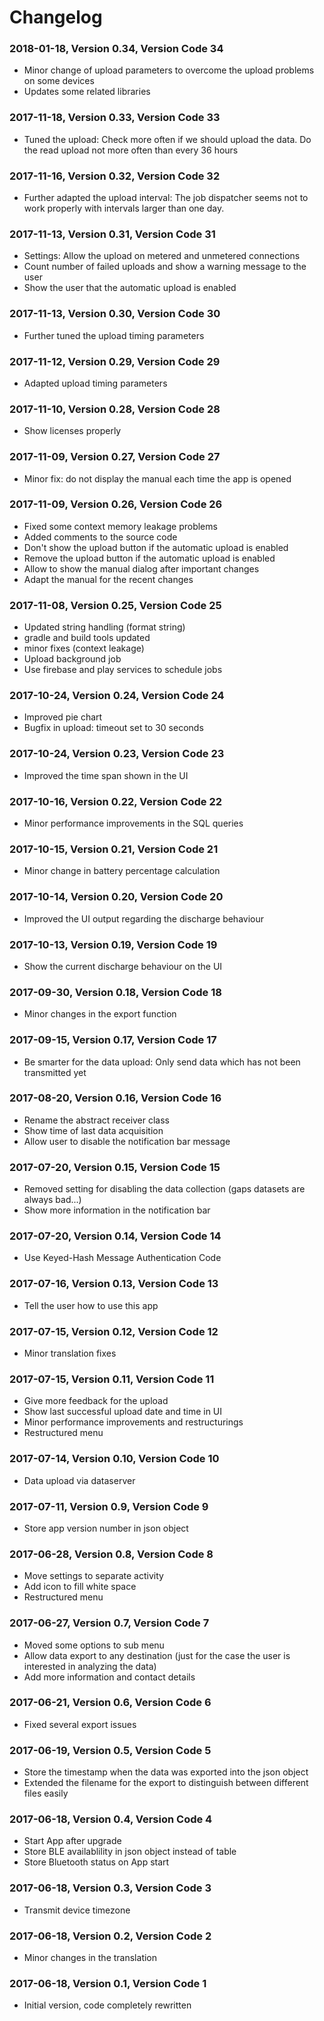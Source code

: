 Changelog
=========

### 2018-01-18, Version 0.34, Version Code 34

- Minor change of upload parameters to overcome the upload problems on some
  devices
- Updates some related libraries

### 2017-11-18, Version 0.33, Version Code 33

- Tuned the upload: Check more often if we should upload the data. Do the read
  upload not more often than every 36 hours

### 2017-11-16, Version 0.32, Version Code 32

- Further adapted the upload interval: The job dispatcher seems not to work
  properly with intervals larger than one day.

### 2017-11-13, Version 0.31, Version Code 31

- Settings: Allow the upload on metered and unmetered connections
- Count number of failed uploads and show a warning message to the user
- Show the user that the automatic upload is enabled

### 2017-11-13, Version 0.30, Version Code 30

- Further tuned the upload timing parameters

### 2017-11-12, Version 0.29, Version Code 29

- Adapted upload timing parameters

### 2017-11-10, Version 0.28, Version Code 28

- Show licenses properly

### 2017-11-09, Version 0.27, Version Code 27

- Minor fix: do not display the manual each time the app is opened

### 2017-11-09, Version 0.26, Version Code 26

- Fixed some context memory leakage problems
- Added comments to the source code
- Don't show the upload button if the automatic upload is enabled
- Remove the upload button if the automatic upload is enabled
- Allow to show the manual dialog after important changes
- Adapt the manual for the recent changes

### 2017-11-08, Version 0.25, Version Code 25

- Updated string handling (format string)
- gradle and build tools updated
- minor fixes (context leakage)
- Upload background job
- Use firebase and play services to schedule jobs

### 2017-10-24, Version 0.24, Version Code 24

- Improved pie chart
- Bugfix in upload: timeout set to 30 seconds

### 2017-10-24, Version 0.23, Version Code 23

- Improved the time span shown in the UI

### 2017-10-16, Version 0.22, Version Code 22

- Minor performance improvements in the SQL queries

### 2017-10-15, Version 0.21, Version Code 21

- Minor change in battery percentage calculation

### 2017-10-14, Version 0.20, Version Code 20

- Improved the UI output regarding the discharge behaviour

### 2017-10-13, Version 0.19, Version Code 19

- Show the current discharge behaviour on the UI

### 2017-09-30, Version 0.18, Version Code 18

- Minor changes in the export function

### 2017-09-15, Version 0.17, Version Code 17

- Be smarter for the data upload: Only send data which has not been transmitted
  yet

### 2017-08-20, Version 0.16, Version Code 16

- Rename the abstract receiver class
- Show time of last data acquisition
- Allow user to disable the notification bar message

### 2017-07-20, Version 0.15, Version Code 15

- Removed setting for disabling the data collection (gaps datasets are always bad...)
- Show more information in the notification bar

### 2017-07-20, Version 0.14, Version Code 14

- Use Keyed-Hash Message Authentication Code

### 2017-07-16, Version 0.13, Version Code 13

- Tell the user how to use this app

### 2017-07-15, Version 0.12, Version Code 12

- Minor translation fixes

### 2017-07-15, Version 0.11, Version Code 11

- Give more feedback for the upload
- Show last successful upload date and time in UI
- Minor performance improvements and restructurings
- Restructured menu

### 2017-07-14, Version 0.10, Version Code 10

- Data upload via dataserver

### 2017-07-11, Version 0.9, Version Code 9

- Store app version number in json object

### 2017-06-28, Version 0.8, Version Code 8

- Move settings to separate activity
- Add icon to fill white space
- Restructured menu

### 2017-06-27, Version 0.7, Version Code 7

- Moved some options to sub menu
- Allow data export to any destination (just for the case the user is
  interested in analyzing the data)
- Add more information and contact details

### 2017-06-21, Version 0.6, Version Code 6

- Fixed several export issues

### 2017-06-19, Version 0.5, Version Code 5

- Store the timestamp when the data was exported into the json object
- Extended the filename for the export to distinguish between different files easily

### 2017-06-18, Version 0.4, Version Code 4

- Start App after upgrade
- Store BLE availablility in json object instead of table
- Store Bluetooth status on App start

### 2017-06-18, Version 0.3, Version Code 3

- Transmit device timezone

### 2017-06-18, Version 0.2, Version Code 2

- Minor changes in the translation

### 2017-06-18, Version 0.1, Version Code 1

- Initial version, code completely rewritten
